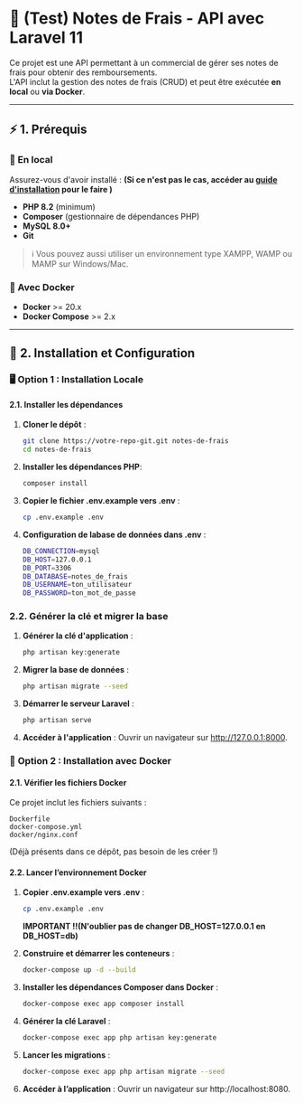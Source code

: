 # 📌 (Test) Notes de Frais - API avec Laravel 11

Ce projet est une API permettant à un commercial de gérer ses notes de frais pour obtenir des remboursements.  
L'API inclut la gestion des notes de frais (CRUD) et peut être exécutée **en local** ou **via Docker**.  

---

## ⚡ 1. Prérequis

### 📌 En local
Assurez-vous d'avoir installé : **(Si ce n'est pas le cas, accéder au [guide d'installation](INSTALLATION.md) pour le faire )**
- **PHP 8.2** (minimum)
- **Composer** (gestionnaire de dépendances PHP)
- **MySQL 8.0+**
- **Git**

> ℹ️ Vous pouvez aussi utiliser un environnement type XAMPP, WAMP ou MAMP sur Windows/Mac.

### 📌 Avec Docker
- **Docker** >= 20.x
- **Docker Compose** >= 2.x

---

## 🔧 2. Installation et Configuration

### 🖥️ **Option 1 : Installation Locale**

#### 2.1. Installer les dépendances
1. **Cloner le dépôt** :
   ```bash
   git clone https://votre-repo-git.git notes-de-frais
   cd notes-de-frais
   ```
2. **Installer les dépendances PHP**:
    
    ```bash
    composer install
    ```

3. **Copier le fichier .env.example vers .env** :
    
    ```bash
    cp .env.example .env
    ```

4. **Configuration de labase de données dans .env** :
    ```bash
    DB_CONNECTION=mysql
    DB_HOST=127.0.0.1
    DB_PORT=3306
    DB_DATABASE=notes_de_frais
    DB_USERNAME=ton_utilisateur
    DB_PASSWORD=ton_mot_de_passe
    ```    
### 2.2. Générer la clé et migrer la base
1. **Générer la clé d'application** :
    ```bash
    php artisan key:generate
    ```
2. **Migrer la base de données** :
    ```bash
    php artisan migrate --seed
    ```
3. **Démarrer le serveur Laravel** :
    ```bash
    php artisan serve
    ```
4. **Accéder à l'application** :
Ouvrir un navigateur sur http://127.0.0.1:8000.



### 🐳 **Option 2 : Installation avec Docker**

#### 2.1. Vérifier les fichiers Docker

Ce projet inclut les fichiers suivants :

    Dockerfile
    docker-compose.yml
    docker/nginx.conf

(Déjà présents dans ce dépôt, pas besoin de les créer !)

#### 2.2. Lancer l’environnement Docker

1. **Copier .env.example vers .env** :
    ```bash
    cp .env.example .env
    ```
    **IMPORTANT !!(N'oublier pas de changer  DB_HOST=127.0.0.1 en  DB_HOST=db)**

2. **Construire et démarrer les conteneurs** :
    ```bash
    docker-compose up -d --build
    ```

3. **Installer les dépendances Composer dans Docker** :
    ```bash
    docker-compose exec app composer install
    ```

4. **Générer la clé Laravel** :
    ```bash
    docker-compose exec app php artisan key:generate
    ```

5. **Lancer les migrations** :
    ```bash
    docker-compose exec app php artisan migrate --seed
    ```

6. **Accéder à l’application** :
    Ouvrir un navigateur sur http://localhost:8080.
